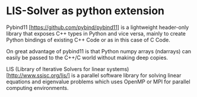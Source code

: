 LIS-Solver as python extension
==============================

Pybind11 [https://github.com/pybind/pybind11] is a lightweight header-only library
that exposes C++ types in Python and vice versa, mainly to create Python bindings
of existing C++ Code or as in this case of C Code.

On great advantage of pybind11 is that Python numpy arrays (ndarrays) can easily
be passed to the C++/C world without making deep copies.

LIS (Library of Iterative Solvers for linear systems) [http://www.ssisc.org/lis/]
is a parallel software library for solving linear equations and eigenvalue
problems which uses OpenMP or MPI for parallel computing environments.
